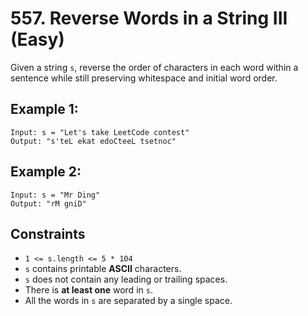 # 557. Reverse Words in a String III (Easy)

Given a string `s`, reverse the order of characters in each word within a
sentence while still preserving whitespace and initial word order.

## Example 1:

    
    
    Input: s = "Let's take LeetCode contest"
    Output: "s'teL ekat edoCteeL tsetnoc"
    

## Example 2:

    
    
    Input: s = "Mr Ding"
    Output: "rM gniD"
    

## Constraints

  * `1 <= s.length <= 5 * 104`
  * `s` contains printable **ASCII** characters.
  * `s` does not contain any leading or trailing spaces.
  * There is **at least one** word in `s`.
  * All the words in `s` are separated by a single space.

